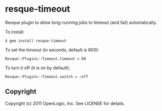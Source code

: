 resque-timeout
====

Resque plugin to allow long-running jobs to timeout (and fail) automatically.

To install:

    $ gem install resque-timeout

To set the timeout (in seconds, default is 600):

    Resque::Plugins::Timeout.timeout = 60

To turn it off (it is on by default):

    Resque::Plugins::Timeout.switch = :off

Copyright
-----

Copyright (c) 2011  OpenLogic, Inc. See LICENSE for details.

